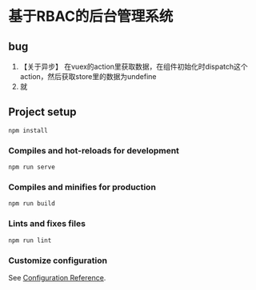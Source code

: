 # 基于RBAC的后台管理系统  

## bug  
1. 【关于异步】
  在vuex的action里获取数据，在组件初始化时dispatch这个action，然后获取store里的数据为undefine
3. 就

## Project setup
```
npm install
```

### Compiles and hot-reloads for development
```
npm run serve
```

### Compiles and minifies for production
```
npm run build
```

### Lints and fixes files
```
npm run lint
```

### Customize configuration
See [Configuration Reference](https://cli.vuejs.org/config/).

